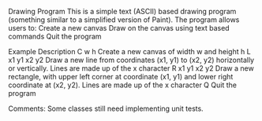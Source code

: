 Drawing Program
This is a simple text (ASCII) based drawing program (something similar to a simplified version of Paint). 
The program allows users to:
	Create a new canvas
	Draw on the canvas using text based commands
	Quit the program


Example Description
C w h Create a new canvas of width w and height h
L x1 y1 x2 y2 Draw a new line from coordinates (x1, y1) to (x2, y2) horizontally or vertically. Lines are made up of the x character
R x1 y1 x2 y2 Draw a new rectangle, with upper left corner at coordinate (x1, y1) and lower right coordinate at (x2, y2). Lines are made up of the x character
Q Quit the program

Comments:
Some classes still need implementing unit tests.
